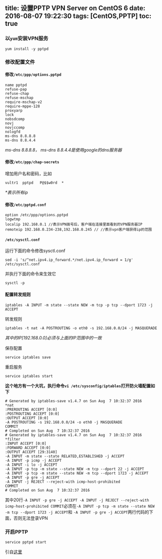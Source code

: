 title: 设置PPTP VPN Server on CentOS 6
date: 2016-08-07 19:22:30
tags: [CentOS,PPTP]
toc: true
---

### 以`yum`安装VPN服务

	yum install -y pptpd
	
### 修改配置文件


#### 修改`/etc/ppp/options.pptpd`

```
name pptpd
refuse-pap
refuse-chap
refuse-mschap
require-mschap-v2
require-mppe-128
proxyarp
lock
nobsdcomp 
novj
novjccomp
nologfd
ms-dns 8.8.8.8
ms-dns 8.8.4.4
```
*ms-dns 8.8.8.8， ms-dns 8.8.4.4是使用google的dns服务器*

<!-- more -->
#### 修改`/etc/ppp/chap-secrets`

增加用户名和密码，比如

	vultr1  pptpd   P@$$w0rd  *

*\*表示所有ip*


#### 修改`/etc/pptpd.conf`

```
option /etc/ppp/options.pptpd
logwtmp
localip 192.168.0.1 //表示VPN拨号后，客户端在连接里面看到的VPN服务器IP
remoteip 192.168.0.234-238,192.168.0.245 // //表示vpn客户端获得ip的范围
```

#### `/etc/sysctl.conf`

运行下面的命令修改sysctl.conf

```
sed -i 's/^net.ipv4.ip_forward.*/net.ipv4.ip_forward = 1/g' /etc/sysctl.conf
```

并执行下面的命令来生效它

	sysctl -p

#### 配置转发规则

```
iptables -A INPUT -m state --state NEW -m tcp -p tcp --dport 1723 -j ACCEPT
```

转发规则

	iptables -t nat -A POSTROUTING -o eth0 -s 192.168.0.0/24 -j MASQUERADE
	
*其中的IP[192.168.0.0]必须与上面的IP范围中的一致*

保存配置

	service iptables save
	
重启服务

	service iptables start
	
**这个地方有一个大坑，执行命令`vi /etc/sysconfig/iptables`打开防火墙配置如下**

```
# Generated by iptables-save v1.4.7 on Sun Aug  7 10:32:37 2016
*nat
:PREROUTING ACCEPT [0:0]
:POSTROUTING ACCEPT [0:0]
:OUTPUT ACCEPT [0:0]
-A POSTROUTING -s 192.168.0.0/24 -o eth0 -j MASQUERADE
COMMIT
# Completed on Sun Aug  7 10:32:37 2016
# Generated by iptables-save v1.4.7 on Sun Aug  7 10:32:37 2016
*filter
:INPUT ACCEPT [0:0]
:FORWARD ACCEPT [0:0]
:OUTPUT ACCEPT [29:3140]
-A INPUT -m state --state RELATED,ESTABLISHED -j ACCEPT
-A INPUT -p icmp -j ACCEPT
-A INPUT -i lo -j ACCEPT
-A INPUT -p tcp -m state --state NEW -m tcp --dport 22 -j ACCEPT
-A INPUT -p tcp -m state --state NEW -m tcp --dport 1723 -j ACCEPT
-A INPUT -p gre -j ACCEPT
-A INPUT -j REJECT --reject-with icmp-host-prohibited
COMMIT
# Completed on Sun Aug  7 10:32:37 2016
```
其中20行`-A INPUT -p gre -j ACCEPT
-A INPUT -j REJECT --reject-with icmp-host-prohibited
COMMIT`必须在`-A INPUT -p tcp -m state --state NEW -m tcp --dport 1723 -j ACCEPT`和
`-A INPUT -p gre -j ACCEPT`两行代码的下面，否则无法登录VPN

### 开启PPTP

	service pptpd start
	
引自[这里](https://www.vultr.com/docs/setup-pptp-vpn-server-on-centos-6)
